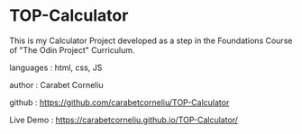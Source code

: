 # TOP-Calculator

This is my  Calculator Project developed as a step in the Foundations Course of "The Odin Project" Curriculum.

languages : html, css, JS

author    : Carabet Corneliu

github    : https://github.com/carabetcorneliu/TOP-Calculator

Live Demo : https://carabetcorneliu.github.io/TOP-Calculator/
